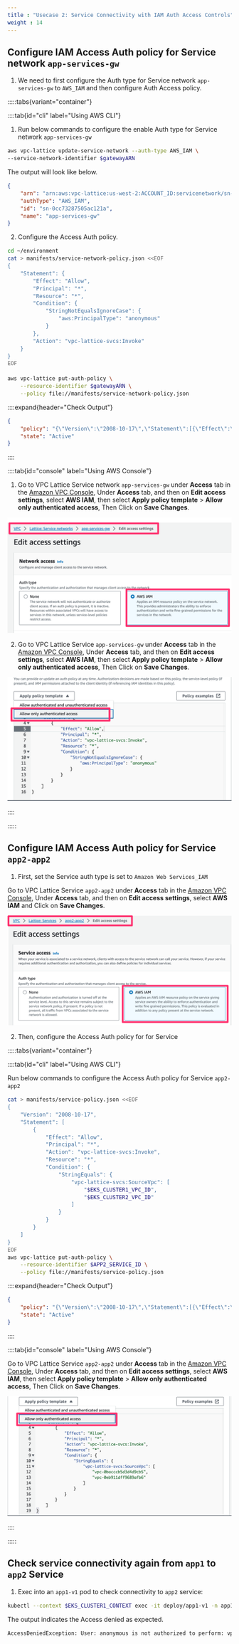 ```yaml
---
title : "Usecase 2: Service Connectivity with IAM Auth Access Controls"
weight : 14
---
```


## Configure IAM Access Auth policy for Service network `app-services-gw`


1. We need to first configure the Auth type for Service network `app-services-gw` to `AWS_IAM` and then configure Auth Access policy.

:::::tabs{variant="container"}

::::tab{id="cli" label="Using AWS CLI"}

1. Run below commands to configure the enable Auth type for Service network `app-services-gw`

```bash
aws vpc-lattice update-service-network --auth-type AWS_IAM \
--service-network-identifier $gatewayARN
```

The output will look like below.

```json
{
    "arn": "arn:aws:vpc-lattice:us-west-2:ACCOUNT_ID:servicenetwork/sn-0cc73287505ac121a",
    "authType": "AWS_IAM",
    "id": "sn-0cc73287505ac121a",
    "name": "app-services-gw"
}
```


2. Configure the Access Auth policy.

```bash
cd ~/environment
cat > manifests/service-network-policy.json <<EOF
{
    "Statement": {
        "Effect": "Allow",
        "Principal": "*",
        "Resource": "*",
        "Condition": {
            "StringNotEqualsIgnoreCase": {
                "aws:PrincipalType": "anonymous"
            }
        },
        "Action": "vpc-lattice-svcs:Invoke"
    }
}
EOF

aws vpc-lattice put-auth-policy \
    --resource-identifier $gatewayARN \
    --policy file://manifests/service-network-policy.json
```

::::expand{header="Check Output"}
```json
{
    "policy": "{\"Version\":\"2008-10-17\",\"Statement\":[{\"Effect\":\"Allow\",\"Principal\":\"*\",\"Action\":\"vpc-lattice-svcs:Invoke\",\"Resource\":\"*\",\"Condition\":{\"StringNotEqualsIgnoreCase\":{\"aws:PrincipalType\":\"anonymous\"}}}]}",
    "state": "Active"
}
```
::::

::::tab{id="console" label="Using AWS Console"}

1. Go to VPC Lattice Service network `app-services-gw` under **Access** tab in the [Amazon VPC Console](https://us-west-2.console.aws.amazon.com/vpc/home?region=us-west-2#ServiceNetworks:), Under  **Access** tab, and then on **Edit access settings**, select **AWS IAM**, then select **Apply policy template** > **Allow only authenticated access**, Then Click on **Save Changes**.


![gw-access-auth.png](/static/images/6-network-security/2-vpc-lattice-service-access/gw-access-auth.png)

2. Go to VPC Lattice Service `app-services-gw` under **Access** tab in the [Amazon VPC Console](https://us-west-2.console.aws.amazon.com/vpc/home?region=us-west-2#ServiceNetworks:), Under  **Access** tab, and then on **Edit access settings**, select **AWS IAM**, then select **Apply policy template** > **Allow only authenticated access**, Then Click on **Save Changes**.


![service-network-auth-policy.png](/static/images/6-network-security/2-vpc-lattice-service-access/service-network-auth-policy.png)

::::

:::::


## Configure IAM Access Auth policy for Service `app2-app2`

1. First, set the Service auth type is set to `Amazon Web Services_IAM`

Go to VPC Lattice Service `app2-app2` under **Access** tab in the [Amazon VPC Console](https://us-west-2.console.aws.amazon.com/vpc/home?region=us-west-2#Services:), Under  **Access** tab, and then on **Edit access settings**, select **AWS IAM** and Click on **Save Changes**.

![app2-enable-iam](/static/images/6-network-security/2-vpc-lattice-service-access/app2-enable-iam.png)


2. Then, configure the Access Auth policy for for Service 

:::::tabs{variant="container"}

::::tab{id="cli" label="Using AWS CLI"}

Run below commands to configure the Access Auth policy for Service `app2-app2`

```bash
cat > manifests/service-policy.json <<EOF
{
    "Version": "2008-10-17",
    "Statement": [
        {
            "Effect": "Allow",
            "Principal": "*",
            "Action": "vpc-lattice-svcs:Invoke",
            "Resource": "*",
            "Condition": {
                "StringEquals": {
                    "vpc-lattice-svcs:SourceVpc": [
                        "$EKS_CLUSTER1_VPC_ID",
                        "$EKS_CLUSTER2_VPC_ID"
                    ]
                }
            }
        }
    ]
}
EOF
aws vpc-lattice put-auth-policy \
    --resource-identifier $APP2_SERVICE_ID \
    --policy file://manifests/service-policy.json
```

::::expand{header="Check Output"}
```json
{
    "policy": "{\"Version\":\"2008-10-17\",\"Statement\":[{\"Effect\":\"Allow\",\"Principal\":\"*\",\"Action\":\"vpc-lattice-svcs:Invoke\",\"Resource\":\"*\",\"Condition\":{\"StringEquals\":{\"vpc-lattice-svcs:SourceVpc\":[\"vpc-0bacccb5d3d4d9cb5\",\"vpc-0eb911dff9689afb6\"]}}}]}",
    "state": "Active"
}
```
::::

::::tab{id="console" label="Using AWS Console"}


Go to VPC Lattice Service `app2-app2` under **Access** tab in the [Amazon VPC Console](https://us-west-2.console.aws.amazon.com/vpc/home?region=us-west-2#Services:), Under  **Access** tab, and then on **Edit access settings**, select **AWS IAM**, then select **Apply policy template** > **Allow only authenticated access**, Then Click on **Save Changes**.


![app2-auth-policy.png](/static/images/6-network-security/2-vpc-lattice-service-access/app2-auth-policy.png)


::::

:::::

## Check service connectivity again from `app1` to `app2` Service


1. Exec into an `app1-v1` pod to check connectivity to `app2` service: 

```bash
kubectl --context $EKS_CLUSTER1_CONTEXT exec -it deploy/app1-v1 -n app1 -- curl $app2FQDN
```
The output indicates the Access denied as expected.

```bash
AccessDeniedException: User: anonymous is not authorized to perform: vpc-lattice-svcs:Invoke on resource: arn:aws:vpc-lattice:us-west-2:ACCOUNT_ID:service/svc-0e5f3d2b3db4c7962/ because no network-based policy allows the vpc-lattice-svcs:Invoke action
```
